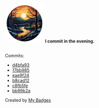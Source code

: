 <img src="https://github.com/my-badges/my-badges/blob/master/badges/time-of-commit/evening-commits.png?raw=true" alt="I commit in the evening." title="I commit in the evening." width="128">
<strong>I commit in the evening.</strong>
<br><br>

Commits:

- <a href="https://github.com/validator-labs/validator-plugin-kubescape/commit/d4bfa93c7213ac1503d4c64664d1127f1a339dbd">d4bfa93</a>
- <a href="https://github.com/validator-labs/validator-plugin-kubescape/commit/17bb98524ac357dd64464a8bca38d6ae10a07a97">17bb985</a>
- <a href="https://github.com/validator-labs/validator-plugin-kubescape/commit/eae9f24de26a034323012cd39cd88b7462673fc9">eae9f24</a>
- <a href="https://github.com/validator-labs/validator-plugin-kubescape/commit/b8cad123b9164260c55b6015cb1c7518a2b56719">b8cad12</a>
- <a href="https://github.com/validator-labs/validator-plugin-kubescape/commit/c8fb5fe61be371c218e5d83c0e00d684cdb066e3">c8fb5fe</a>
- <a href="https://github.com/validator-labs/validator-plugin-kubescape/commit/bb99b2a309270370fb30654fae30536e96248e88">bb99b2a</a>


Created by <a href="https://github.com/my-badges/my-badges">My Badges</a>
